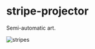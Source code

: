 # stripe-projector
Semi-automatic art.

![stripes](https://user-images.githubusercontent.com/6414141/83179395-fd913000-a0ef-11ea-967f-75023cd125fb.png)
